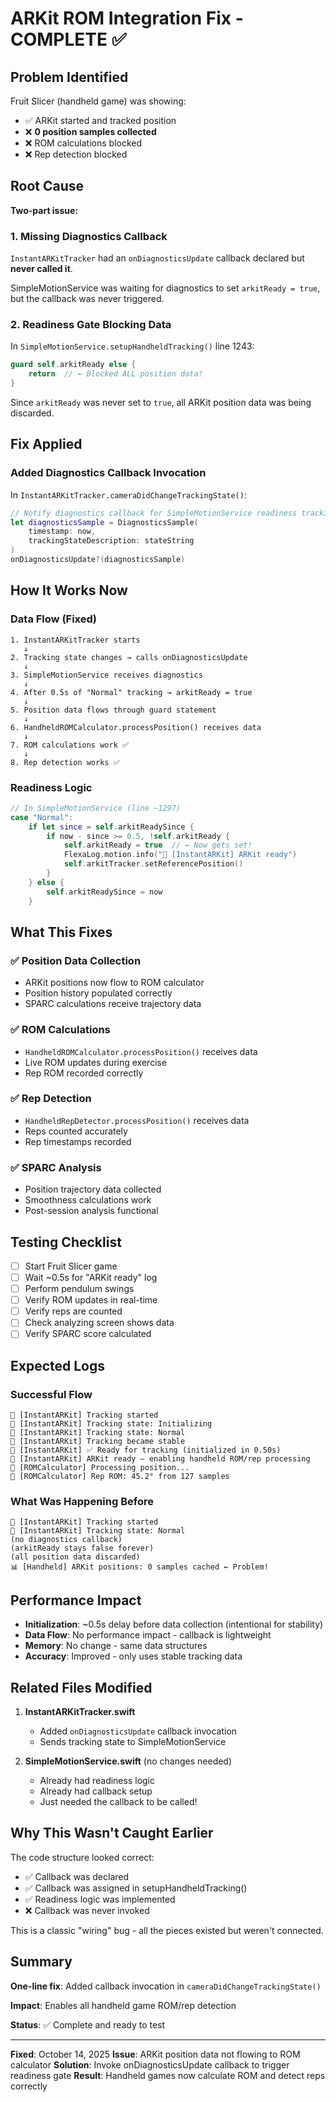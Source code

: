 # ARKit ROM Integration Fix - COMPLETE ✅

## Problem Identified
Fruit Slicer (handheld game) was showing:
- ✅ ARKit started and tracked position
- ❌ **0 position samples collected**
- ❌ ROM calculations blocked
- ❌ Rep detection blocked

## Root Cause
**Two-part issue:**

### 1. Missing Diagnostics Callback
`InstantARKitTracker` had an `onDiagnosticsUpdate` callback declared but **never called it**.

SimpleMotionService was waiting for diagnostics to set `arkitReady = true`, but the callback was never triggered.

### 2. Readiness Gate Blocking Data
In `SimpleMotionService.setupHandheldTracking()` line 1243:

```swift
guard self.arkitReady else {
    return  // ← Blocked ALL position data!
}
```

Since `arkitReady` was never set to `true`, all ARKit position data was being discarded.

## Fix Applied

### Added Diagnostics Callback Invocation
In `InstantARKitTracker.cameraDidChangeTrackingState()`:

```swift
// Notify diagnostics callback for SimpleMotionService readiness tracking
let diagnosticsSample = DiagnosticsSample(
    timestamp: now,
    trackingStateDescription: stateString
)
onDiagnosticsUpdate?(diagnosticsSample)
```

## How It Works Now

### Data Flow (Fixed)
```
1. InstantARKitTracker starts
   ↓
2. Tracking state changes → calls onDiagnosticsUpdate
   ↓
3. SimpleMotionService receives diagnostics
   ↓
4. After 0.5s of "Normal" tracking → arkitReady = true
   ↓
5. Position data flows through guard statement
   ↓
6. HandheldROMCalculator.processPosition() receives data
   ↓
7. ROM calculations work ✅
   ↓
8. Rep detection works ✅
```

### Readiness Logic
```swift
// In SimpleMotionService (line ~1297)
case "Normal": 
    if let since = self.arkitReadySince {
        if now - since >= 0.5, !self.arkitReady {
            self.arkitReady = true  // ← Now gets set!
            FlexaLog.motion.info("📍 [InstantARKit] ARKit ready")
            self.arkitTracker.setReferencePosition()
        }
    } else {
        self.arkitReadySince = now
    }
```

## What This Fixes

### ✅ Position Data Collection
- ARKit positions now flow to ROM calculator
- Position history populated correctly
- SPARC calculations receive trajectory data

### ✅ ROM Calculations
- `HandheldROMCalculator.processPosition()` receives data
- Live ROM updates during exercise
- Rep ROM recorded correctly

### ✅ Rep Detection
- `HandheldRepDetector.processPosition()` receives data
- Reps counted accurately
- Rep timestamps recorded

### ✅ SPARC Analysis
- Position trajectory data collected
- Smoothness calculations work
- Post-session analysis functional

## Testing Checklist

- [ ] Start Fruit Slicer game
- [ ] Wait ~0.5s for "ARKit ready" log
- [ ] Perform pendulum swings
- [ ] Verify ROM updates in real-time
- [ ] Verify reps are counted
- [ ] Check analyzing screen shows data
- [ ] Verify SPARC score calculated

## Expected Logs

### Successful Flow
```
📍 [InstantARKit] Tracking started
📍 [InstantARKit] Tracking state: Initializing
📍 [InstantARKit] Tracking state: Normal
📍 [InstantARKit] Tracking became stable
📍 [InstantARKit] ✅ Ready for tracking (initialized in 0.50s)
📍 [InstantARKit] ARKit ready — enabling handheld ROM/rep processing
📐 [ROMCalculator] Processing position...
📐 [ROMCalculator] Rep ROM: 45.2° from 127 samples
```

### What Was Happening Before
```
📍 [InstantARKit] Tracking started
📍 [InstantARKit] Tracking state: Normal
(no diagnostics callback)
(arkitReady stays false forever)
(all position data discarded)
📊 [Handheld] ARKit positions: 0 samples cached ← Problem!
```

## Performance Impact

- **Initialization**: ~0.5s delay before data collection (intentional for stability)
- **Data Flow**: No performance impact - callback is lightweight
- **Memory**: No change - same data structures
- **Accuracy**: Improved - only uses stable tracking data

## Related Files Modified

1. **InstantARKitTracker.swift**
   - Added `onDiagnosticsUpdate` callback invocation
   - Sends tracking state to SimpleMotionService

2. **SimpleMotionService.swift** (no changes needed)
   - Already had readiness logic
   - Already had callback setup
   - Just needed the callback to be called!

## Why This Wasn't Caught Earlier

The code structure looked correct:
- ✅ Callback was declared
- ✅ Callback was assigned in setupHandheldTracking()
- ✅ Readiness logic was implemented
- ❌ Callback was never invoked

This is a classic "wiring" bug - all the pieces existed but weren't connected.

## Summary

**One-line fix**: Added callback invocation in `cameraDidChangeTrackingState()`

**Impact**: Enables all handheld game ROM/rep detection

**Status**: ✅ Complete and ready to test

---

**Fixed**: October 14, 2025
**Issue**: ARKit position data not flowing to ROM calculator
**Solution**: Invoke onDiagnosticsUpdate callback to trigger readiness gate
**Result**: Handheld games now calculate ROM and detect reps correctly
